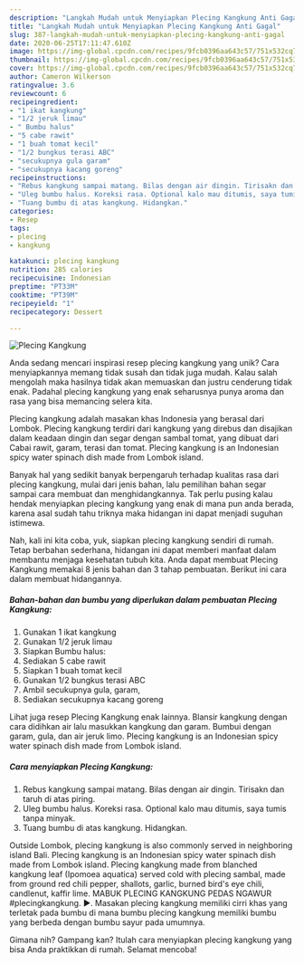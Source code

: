 ```yaml
---
description: "Langkah Mudah untuk Menyiapkan Plecing Kangkung Anti Gagal"
title: "Langkah Mudah untuk Menyiapkan Plecing Kangkung Anti Gagal"
slug: 387-langkah-mudah-untuk-menyiapkan-plecing-kangkung-anti-gagal
date: 2020-06-25T17:11:47.610Z
image: https://img-global.cpcdn.com/recipes/9fcb0396aa643c57/751x532cq70/plecing-kangkung-foto-resep-utama.jpg
thumbnail: https://img-global.cpcdn.com/recipes/9fcb0396aa643c57/751x532cq70/plecing-kangkung-foto-resep-utama.jpg
cover: https://img-global.cpcdn.com/recipes/9fcb0396aa643c57/751x532cq70/plecing-kangkung-foto-resep-utama.jpg
author: Cameron Wilkerson
ratingvalue: 3.6
reviewcount: 6
recipeingredient:
- "1 ikat kangkung"
- "1/2 jeruk limau"
- " Bumbu halus"
- "5 cabe rawit"
- "1 buah tomat kecil"
- "1/2 bungkus terasi ABC"
- "secukupnya gula garam"
- "secukupnya kacang goreng"
recipeinstructions:
- "Rebus kangkung sampai matang. Bilas dengan air dingin. Tirisakn dan taruh di atas piring."
- "Uleg bumbu halus. Koreksi rasa. Optional kalo mau ditumis, saya tumis tanpa minyak."
- "Tuang bumbu di atas kangkung. Hidangkan."
categories:
- Resep
tags:
- plecing
- kangkung

katakunci: plecing kangkung 
nutrition: 285 calories
recipecuisine: Indonesian
preptime: "PT33M"
cooktime: "PT39M"
recipeyield: "1"
recipecategory: Dessert

---
```



![Plecing Kangkung](https://img-global.cpcdn.com/recipes/9fcb0396aa643c57/751x532cq70/plecing-kangkung-foto-resep-utama.jpg)

Anda sedang mencari inspirasi resep plecing kangkung yang unik? Cara menyiapkannya memang tidak susah dan tidak juga mudah. Kalau salah mengolah maka hasilnya tidak akan memuaskan dan justru cenderung tidak enak. Padahal plecing kangkung yang enak seharusnya punya aroma dan rasa yang bisa memancing selera kita.

Plecing kangkung adalah masakan khas Indonesia yang berasal dari Lombok. Plecing kangkung terdiri dari kangkung yang direbus dan disajikan dalam keadaan dingin dan segar dengan sambal tomat, yang dibuat dari Cabai rawit, garam, terasi dan tomat. Plecing kangkung is an Indonesian spicy water spinach dish made from Lombok island.

Banyak hal yang sedikit banyak berpengaruh terhadap kualitas rasa dari plecing kangkung, mulai dari jenis bahan, lalu pemilihan bahan segar sampai cara membuat dan menghidangkannya. Tak perlu pusing kalau hendak menyiapkan plecing kangkung yang enak di mana pun anda berada, karena asal sudah tahu triknya maka hidangan ini dapat menjadi suguhan istimewa.


Nah, kali ini kita coba, yuk, siapkan plecing kangkung sendiri di rumah. Tetap berbahan sederhana, hidangan ini dapat memberi manfaat dalam membantu menjaga kesehatan tubuh kita. Anda dapat membuat Plecing Kangkung memakai 8 jenis bahan dan 3 tahap pembuatan. Berikut ini cara dalam membuat hidangannya.

<!--inarticleads1-->

##### Bahan-bahan dan bumbu yang diperlukan dalam pembuatan Plecing Kangkung:

1. Gunakan 1 ikat kangkung
1. Gunakan 1/2 jeruk limau
1. Siapkan  Bumbu halus:
1. Sediakan 5 cabe rawit
1. Siapkan 1 buah tomat kecil
1. Gunakan 1/2 bungkus terasi ABC
1. Ambil secukupnya gula, garam,
1. Sediakan secukupnya kacang goreng


Lihat juga resep Plecing Kangkung enak lainnya. Blansir kangkung dengan cara didihkan air lalu masukkan kangkung dan garam. Bumbui dengan garam, gula, dan air jeruk limo. Plecing kangkung is an Indonesian spicy water spinach dish made from Lombok island. 

<!--inarticleads2-->

##### Cara menyiapkan Plecing Kangkung:

1. Rebus kangkung sampai matang. Bilas dengan air dingin. Tirisakn dan taruh di atas piring.
1. Uleg bumbu halus. Koreksi rasa. Optional kalo mau ditumis, saya tumis tanpa minyak.
1. Tuang bumbu di atas kangkung. Hidangkan.


Outside Lombok, plecing kangkung is also commonly served in neighboring island Bali. Plecing kangkung is an Indonesian spicy water spinach dish made from Lombok island. Plecing kangkung made from blanched kangkung leaf (Ipomoea aquatica) served cold with plecing sambal, made from ground red chili pepper, shallots, garlic, burned bird&#39;s eye chili, candlenut, kaffir lime. MABUK PLECING KANGKUNG PEDAS NGAWUR #plecingkangkung. ►. Masakan plecing kangkung memiliki cirri khas yang terletak pada bumbu di mana bumbu plecing kangkung memiliki bumbu yang berbeda dengan bumbu sayur pada umumnya. 

Gimana nih? Gampang kan? Itulah cara menyiapkan plecing kangkung yang bisa Anda praktikkan di rumah. Selamat mencoba!
